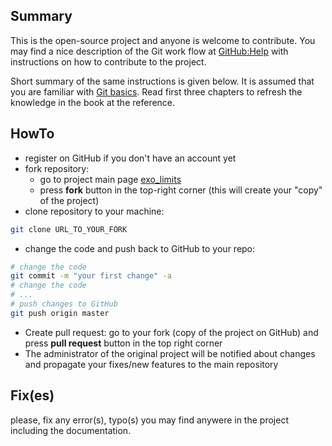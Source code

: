 ## Summary

This is the open-source project and anyone is welcome to contribute. You
may find a nice description of the Git work flow at
[GitHub:Help](https://help.github.com/articles/fork-a-repo) with instructions
on how to contribute to the project.

Short summary of the same instructions is given below. It is assumed that
you are familiar with [Git basics](http://git-scm.com/documentation). Read
first three chapters to refresh the knowledge in the book at the reference.

## HowTo

- register on GitHub if you don't have an account yet
- fork repository:
    - go to project main page [exo_limits](https://github.com/ksamdev/exo_limits)
    - press **fork** button in the top-right corner (this will create
      your "copy" of the project)
- clone repository to your machine:

```bash
git clone URL_TO_YOUR_FORK
```

- change the code and push back to GitHub to your repo:

```bash
# change the code
git commit -m "your first change" -a
# change the code
# ...
# push changes to GitHub
git push origin master
```

- Create pull request: go to your fork (copy of the project on GitHub) and
press **pull request** button in the top right corner
- The administrator of the original project will be notified about changes and
propagate your fixes/new features to the main repository

## Fix(es)

please, fix any error(s), typo(s) you may find anywere in the project including the
documentation.
